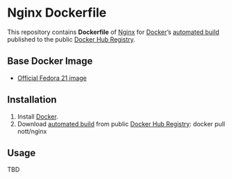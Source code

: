 Nginx Dockerfile
================

This repository contains **Dockerfile** of [Nginx][] for [Docker][]’s
[automated build][] published to the public [Docker Hub Registry][].

Base Docker Image
-----------------

-   [Official Fedora 21 image][]

Installation
------------

1.  Install [Docker][].
2.  Download [automated build][] from public [Docker Hub Registry][]:
    docker pull nott/nginx

Usage
-----

TBD

  [Nginx]: http://nginx.org/
  [Docker]: https://www.docker.com/
  [automated build]: https://registry.hub.docker.com/u/nott/nginx/
  [Docker Hub Registry]: https://registry.hub.docker.com/
  [Official Fedora 21 image]: https://github.com/fedora-cloud/docker-brew-fedora/

